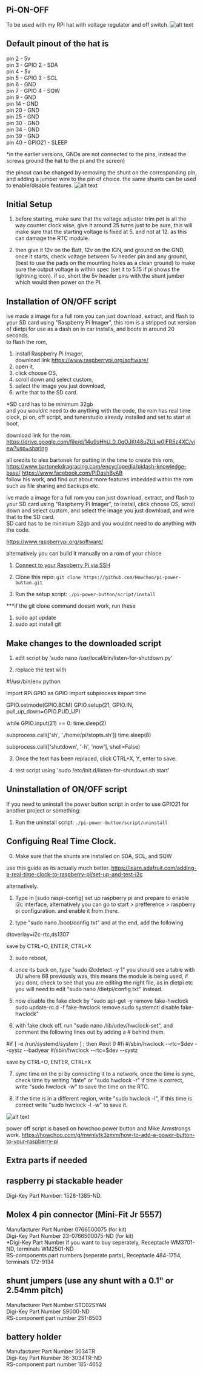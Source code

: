 ## Pi-ON-OFF

To be used with my RPi hat with voltage regulator and off switch. 
![alt text](https://github.com/amasood1193/Pi-ON-OFF/blob/8d26435a3e49da940b293ba6d257160a3ecb25c0/pihat.png)

## Default pinout of the hat is 

pin 2 - 5v  
pin 3 - GPIO 2 - SDA   
pin 4 - 5v  
pin 5 - GPIO 3 - SCL  
pin 6 - GND  
pin 7 - GPIO 4 - SQW  
pin 9 - GND  
pin 14 - GND  
pin 20 - GND  
pin 25 - GND  
pin 30 - GND  
pin 34 - GND  
pin 39 - GND  
pin 40 - GPIO21 - SLEEP  

*in the earlier versions, GNDs are not connected to the pins, instead the screws ground the hat to the pi and the screen)

the pinout can be changed by removing the shunt on the corresponding pin, and adding a jumper wire to the pin of choice. the same shunts can be used to enable/disable features.
![alt text](https://github.com/amasood1193/Pi-ON-OFF/blob/49924ea4ff7896585d0b00afd07f6906150456ac/pictures/WhatsApp%20Image%202021-05-19%20at%207.50.35%20PM%20(2).jpeg)

## Initial Setup

1. before starting, make sure that the voltage adjuster trim pot is all the way counter clock wise, give it around 25 turns just to be sure, this will make sure that the starting voltage is fixed at 5. and not at 12. as this can damage the RTC module. 

2. then give it 12v on the Batt, 12v on the IGN, and ground on the GND, once it starts, check voltage between 5v header pin and any ground, (best to use the pads on the mounting holes as a clean ground) to make sure the output voltage is within spec (set it to 5.15 if pi shows the lightning icon). if so, short the 5v header pins with the shunt jumber which would then power on the PI. 

## Installation of ON/OFF script  
ive made a image for a full rom you can just download, extract, and flash to your SD card using "Raspberry Pi Imager", this rom is a stripped out version of dietpi for use as a dash on in car installs, and boots in around 20 seconds.   
to flash the rom, 
1. install Raspberry Pi Imager,   
download link https://www.raspberrypi.org/software/
3. open it, 
4. click choose OS, 
5. scroll down and select custom, 
6. select the image you just download, 
7. write that to the SD card.  
  
*SD card has to be minimum 32gb  
and you wouldnt need to do anything with the code, the rom has real time clock, pi on, off script, and tunerstudio already installed and set to start at boot.   

download link for the rom.  
https://drive.google.com/file/d/14u9sHhU_0_0gOJKt48uZULw0jFR5z4XC/view?usp=sharing  

all credits to alex bartonek for putting in the time to create this rom,  
https://www.bartonekdragracing.com/encyclopedia/pidash-knowledge-base/
https://www.facebook.com/PiDashByAB   
follow his work, and find out about more features imbedded within the rom such as file sharing and backups etc.   

ive made a image for a full rom you can just download, extract, and flash to your SD card using "Raspberry Pi Imager", 
to install, click choose OS, scroll down and select custom, and select the image you just download, and wire that to the SD card.  
SD card has to be minimum 32gb
and you wouldnt need to do anything with the code.

https://www.raspberrypi.org/software/

alternatively you can build it manually on a rom of your chioce
1. [Connect to your Raspberry Pi via SSH](https://www.raspberrypi.org/documentation/remote-access/ssh/)

2. Clone this repo: `git clone https://github.com/Howchoo/pi-power-button.git`
3. Run the setup script: `./pi-power-button/script/install`

***if the git clone command doesnt work, 
run these 
1. sudo apt update
2. sudo apt install git

## Make changes to the downloaded script

1. edit script by 'sudo nano /usr/local/bin/listen-for-shutdown.py'

2. replace the text with

#!/usr/bin/env python


import RPi.GPIO as GPIO
import subprocess
import time

GPIO.setmode(GPIO.BCM)
GPIO.setup(21, GPIO.IN, pull_up_down=GPIO.PUD_UP)

while GPIO.input(21) == 0:
        time.sleep(2)

subprocess.call(['sh', './home/pi/stopts.sh'])
time.sleep(8)

subprocess.call(['shutdown', '-h', 'now'], shell=False) 

3. Once the text has been replaced, click CTRL+X, Y, enter to save. 

3. test script using 'sudo /etc/init.d/listen-for-shutdown.sh start'

## Uninstallation of ON/OFF script

If you need to uninstall the power button script in order to use GPIO21 for another project or something:

1. Run the uninstall script: `./pi-power-button/script/uninstall`

## Configuing Real Time Clock. 

0. Make sure that the shunts are installed on SDA, SCL, and SQW

use this guide as its actually much better. 
https://learn.adafruit.com/adding-a-real-time-clock-to-raspberry-pi/set-up-and-test-i2c

alternatively.

1. Type in [sudo raspi-config] set up raspberry pi and prepare to enable i2c interface, alternatively you can go to start > prefference > raspberry pi configuration. and enable it from there. 

2. type "sudo nano /boot/config.txt"
and at the end, add the following 

dtoverlay=i2c-rtc,ds1307

save by CTRL+O, ENTER, CTRL+X

3. sudo reboot, 

4. once its back on, type "sudo i2cdetect -y 1"
you should see a table with UU where 68 previously was, this means the module is being used, if you dont, check to see that you are editing the right file, as in dietpi etc you will need to edit "sudo nano /dietpi/config.txt" instead. 

5. now disable the fake clock by 
"sudo apt-get -y remove fake-hwclock
sudo update-rc.d -f fake-hwclock remove
sudo systemctl disable fake-hwclock"

6. with fake clock off. run "sudo nano /lib/udev/hwclock-set", and comment the following lines out by adding a # behind them. 

#if [ -e /run/systemd/system ] ; then
#exit 0
#fi
#/sbin/hwclock --rtc=$dev --systz --badyear
#/sbin/hwclock --rtc=$dev --systz

save by CTRL+O, ENTER, CTRL+X

7. sync time on the pi by connecting it to a network, once the time is sync, check time by writing "date" or "sudo hwclock -r"
if time is correct, write "sudo hwclock -w" to save the time on the RTC. 

8. if the time is in a different region, write "sudo hwclock -l", if this time is correct write "sudo hwclock -l -w" to save it.  


![alt text](https://github.com/amasood1193/Pi-ON-OFF/blob/d4b96212a2cd0fe9ab5a38cc26f32c51ae67bd68/pictures/WhatsApp%20Image%202021-05-19%20at%207.50.35%20PM.jpeg)

power off script is based on howchoo power button and Mike Armstrongs work. 
https://howchoo.com/g/mwnlytk3zmm/how-to-add-a-power-button-to-your-raspberry-pi

## Extra parts if needed

## raspberry pi stackable header 
Digi-Key Part Number: 1528-1385-ND.   

## Molex 4 pin connector (Mini-Fit Jr 5557)  
Manufacturer Part Number	0766500075  (for kit)  
Digi-Key Part Number	23-0766500075-ND  (for kit)     
*Digi-Key Part Number if you want to buy seperately, Receptacle	WM3701-ND, terminals WM2501-ND  
RS-components part numbers (seperate parts), Receptacle 484-1754, terminals 172-9134    

## shunt jumpers (use any shunt with a 0.1" or 2.54mm pitch)  
Manufacturer Part Number	STC02SYAN  
Digi-Key Part Number	S9000-ND  
RS-component part number 251-8503  

## battery holder  
Manufacturer Part Number	3034TR  
Digi-Key Part Number	36-3034TR-ND  
RS-component part number 185-4652  





 
